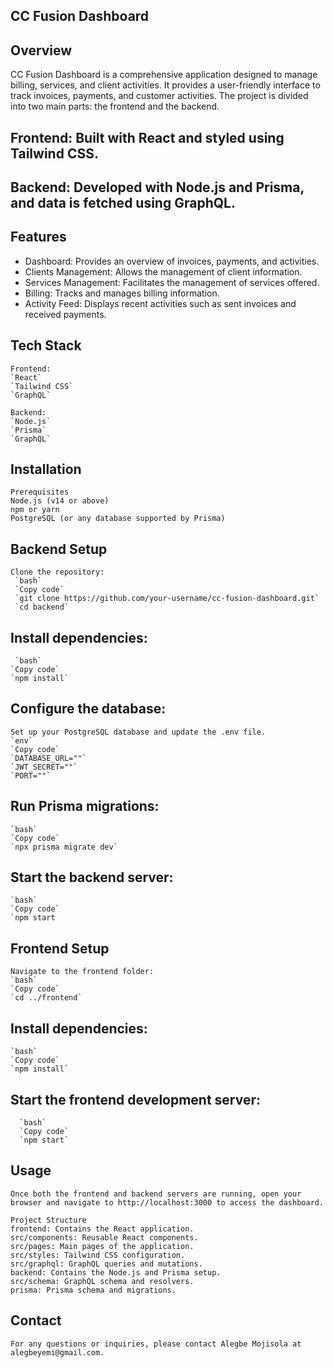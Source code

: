 ## CC Fusion Dashboard

## Overview
 CC Fusion Dashboard is a comprehensive application designed to manage billing, services, and client activities. 
 It provides a user-friendly interface to track invoices, payments, and customer activities. The project is divided into two main parts: the frontend and the backend.

## Frontend: Built with React and styled using Tailwind CSS.
## Backend: Developed with Node.js and Prisma, and data is fetched using GraphQL.

## Features
  - Dashboard: Provides an overview of invoices, payments, and activities.
  - Clients Management: Allows the management of client information.
  - Services Management: Facilitates the management of services offered.
  - Billing: Tracks and manages billing information.
  - Activity Feed: Displays recent activities such as sent invoices and received payments.

## Tech Stack
    Frontend:
    `React`
    `Tailwind CSS`
    `GraphQL`

    Backend:
    `Node.js`
    `Prisma`
    `GraphQL`

## Installation
    Prerequisites
    Node.js (v14 or above)
    npm or yarn
    PostgreSQL (or any database supported by Prisma)

## Backend Setup
    Clone the repository:
     `bash`
     `Copy code`
     `git clone https://github.com/your-username/cc-fusion-dashboard.git`
     `cd backend`

## Install dependencies:
     `bash`
    `Copy code`
    `npm install`
    
## Configure the database:

    Set up your PostgreSQL database and update the .env file.
    `env`
    `Copy code`
    `DATABASE_URL=""`
    `JWT_SECRET=""`
    `PORT=""`

## Run Prisma migrations:
    `bash`
    `Copy code`
    `npx prisma migrate dev`

## Start the backend server:
    `bash`
    `Copy code`
    `npm start

 ## Frontend Setup
    Navigate to the frontend folder:
    `bash`
    `Copy code`
    `cd ../frontend`

 ## Install dependencies:
    `bash`
    `Copy code`
    `npm install`

 ## Start the frontend development server:
      `bash`
      `Copy code`
      `npm start`

## Usage
    Once both the frontend and backend servers are running, open your browser and navigate to http://localhost:3000 to access the dashboard.

    Project Structure
    frontend: Contains the React application.
    src/components: Reusable React components.
    src/pages: Main pages of the application.
    src/styles: Tailwind CSS configuration.
    src/graphql: GraphQL queries and mutations.
    backend: Contains the Node.js and Prisma setup.
    src/schema: GraphQL schema and resolvers.
    prisma: Prisma schema and migrations.

 ## Contact
    For any questions or inquiries, please contact Alegbe Mojisola at alegbeyemi@gmail.com.

